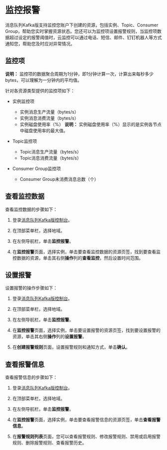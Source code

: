 # 监控报警

消息队列Kafka版支持监控您账户下创建的资源，包括实例、Topic、Consumer Group，帮助您实时掌握资源状态。您还可以为监控项设置报警规则，当监控项数据超过设定的报警阈值时，云监控可以通过电话、短信、邮件、钉钉机器人等方式通知您，帮助您及时应对异常情况。

## 监控项

**说明：** 监控项的数据聚合周期为1分钟，即1分钟计算一次，计算出来每秒多少bytes，可以理解为一分钟内的平均值。

针对各资源类型提供的监控项如下：

-   实例监控项

    -   实例消息生产流量（bytes/s）
    -   实例消息消费流量（bytes/s）
    -   实例磁盘使用率（%）
    **说明：** 实例磁盘使用率（%）显示的是实例各节点中磁盘使用率的最大值。

-   Topic监控项
    -   Topic消息生产流量（bytes/s）
    -   Topic消息消费流量（bytes/s）
-   Consumer Group监控项
    -   Consumer Group未消费消息总数（个）

## 查看监控数据

查看监控数据的步骤如下：

1.  登录[消息队列Kafka版控制台](https://kafka.console.aliyun.com)。

2.  在顶部菜单栏，选择地域。

3.  在左侧导航栏，单击**监控报警**。

4.  在**监控报警**页面，选择实例，单击要查看监控数据的资源页签，找到要查看监控数据的资源，单击其右侧**操作**列的**查看监控**，然后设置时间范围。


## 设置报警

设置报警的操作步骤如下：

1.  登录[消息队列Kafka版控制台](https://kafka.console.aliyun.com)。

2.  在顶部菜单栏，选择地域。

3.  在左侧导航栏，单击**监控报警**。

4.  在**监控报警**页面，选择实例，单击要设置报警的资源页签，找到要设置报警的资源，单击其右侧**操作**列的**设置报警**。

5.  在**创建报警规则**页面，设置报警规则和通知方式，单击**确认**。


## 查看报警信息

查看报警信息的步骤如下：

1.  登录[消息队列Kafka版控制台](https://kafka.console.aliyun.com)。

2.  在顶部菜单栏，选择地域。

3.  在左侧导航栏，单击**监控报警**。

4.  在**监控报警**页面，选择实例，单击要查看报警信息的资源页签，单击**查看报警信息**。

5.  在**报警规则列表**页面，您可以查看报警规则、修改报警规则、禁用或启用报警规则、删除报警规则、查看报警历史。


